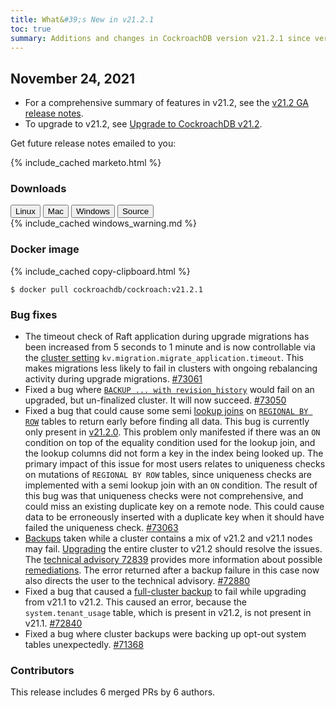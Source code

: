 ```yaml
---
title: What&#39;s New in v21.2.1
toc: true
summary: Additions and changes in CockroachDB version v21.2.1 since version v21.2.0
---
```


## November 24, 2021

- For a comprehensive summary of features in v21.2, see the [v21.2 GA release notes](v21.2.0.html).
- To upgrade to v21.2, see [Upgrade to CockroachDB v21.2](../v21.2/upgrade-cockroach-version.html).

Get future release notes emailed to you:

{% include_cached marketo.html %}


### Downloads

<div id="os-tabs" class="filters clearfix">
    <a href="https://binaries.cockroachdb.com/cockroach-v21.2.1.linux-amd64.tgz"><button id="linux" class="filter-button" data-scope="linux" data-eventcategory="linux-binary-release-notes">Linux</button></a>
    <a href="https://binaries.cockroachdb.com/cockroach-v21.2.1.darwin-10.9-amd64.tgz"><button id="mac" class="filter-button" data-scope="mac" data-eventcategory="mac-binary-release-notes">Mac</button></a>
    <a href="https://binaries.cockroachdb.com/cockroach-v21.2.1.windows-6.2-amd64.zip"><button id="windows" class="filter-button" data-scope="windows" data-eventcategory="windows-binary-release-notes">Windows</button></a>
    <a href="https://binaries.cockroachdb.com/cockroach-v21.2.1.src.tgz"><button id="source" class="filter-button" data-scope="source" data-eventcategory="source-release-notes">Source</button></a>
</div>

<section class="filter-content" data-scope="windows">
{% include_cached windows_warning.md %}
</section>

### Docker image

{% include_cached copy-clipboard.html %}
~~~shell
$ docker pull cockroachdb/cockroach:v21.2.1
~~~

### Bug fixes

- The timeout check of Raft application during upgrade migrations has been increased from 5 seconds to 1 minute and is now controllable via the [cluster setting](../v21.2/cluster-settings.html) `kv.migration.migrate_application.timeout`. This makes migrations less likely to fail in clusters with ongoing rebalancing activity during upgrade migrations. [#73061][#73061]
- Fixed a bug where [`BACKUP ... with revision_history`](../v21.2/take-backups-with-revision-history-and-restore-from-a-point-in-time.html) would fail on an upgraded, but un-finalized cluster. It will now succeed. [#73050][#73050]
- Fixed a bug that could cause some semi [lookup joins](../v21.2/joins.html#lookup-joins) on [`REGIONAL BY ROW`](../v21.2/multiregion-overview.html#regional-by-row-tables) tables to return early before finding all data. This bug is currently only present in [v21.2.0](v21.2.0.html). This problem only manifested if there was an `ON` condition on top of the equality condition used for the lookup join, and the lookup columns did not form a key in the index being looked up. The primary impact of this issue for most users relates to uniqueness checks on mutations of `REGIONAL BY ROW` tables, since uniqueness checks are implemented with a semi lookup join with an `ON` condition. The result of this bug was that uniqueness checks were not comprehensive, and could miss an existing duplicate key on a remote node. This could cause data to be erroneously inserted with a duplicate key when it should have failed the uniqueness check. [#73063][#73063]
- [Backups](../v21.2/take-full-and-incremental-backups.html) taken while a cluster contains a mix of v21.2 and v21.1 nodes may fail. [Upgrading](../v21.2/upgrade-cockroach-version.html) the entire cluster to v21.2 should resolve the issues. The [technical advisory 72839](../advisories/a72839.html) provides more information about possible [remediations](../advisories/a72839.html#mitigation). The error returned after a backup failure in this case now also directs the user to the technical advisory. [#72880][#72880]
- Fixed a bug that caused a [full-cluster backup](../v21.2/backup.html#backup-a-cluster) to fail while upgrading from v21.1 to v21.2. This caused an error, because the `system.tenant_usage` table, which is present in v21.2, is not present in v21.1. [#72840][#72840]
- Fixed a bug where cluster backups were backing up opt-out system tables unexpectedly. [#71368][#71368]

### Contributors

This release includes 6 merged PRs by 6 authors.

[#73061]: https://github.com/cockroachdb/cockroach/pull/73061
[#73050]: https://github.com/cockroachdb/cockroach/pull/73050
[#73063]: https://github.com/cockroachdb/cockroach/pull/73063
[#71368]: https://github.com/cockroachdb/cockroach/pull/71368
[#72840]: https://github.com/cockroachdb/cockroach/pull/72840
[#72880]: https://github.com/cockroachdb/cockroach/pull/72880
